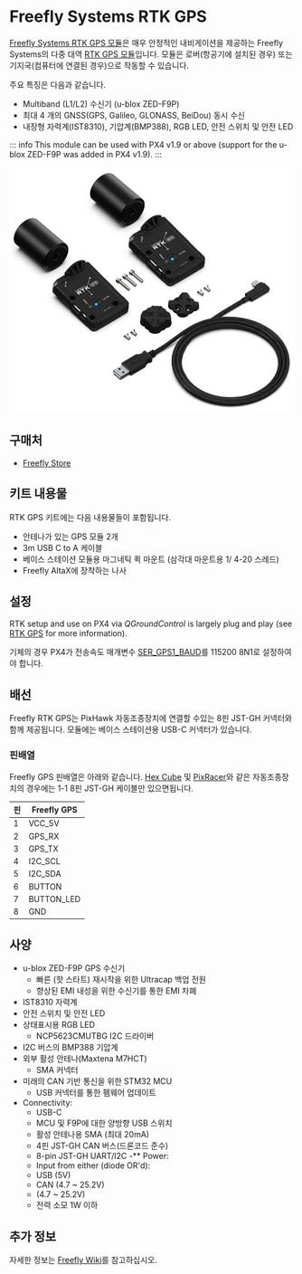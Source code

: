# Freefly Systems RTK GPS

[Freefly Systems RTK GPS 모듈](https://store.freeflysystems.com/products/rtk-gps-ground-station)은 매우 안정적인 내비게이션을 제공하는 Freefly Systems의 다중 대역 [RTK GPS 모듈](../gps_compass/rtk_gps.md)입니다. 모듈은 로버(항공기에 설치된 경우) 또는 기지국(컴퓨터에 연결된 경우)으로 작동할 수 있습니다.

주요 특징은 다음과 같습니다.

- Multiband (L1/L2) 수신기 (u-blox ZED-F9P)
- 최대 4 개의 GNSS(GPS, Galileo, GLONASS, BeiDou) 동시 수신
- 내장형 자력계(IST8310), 기압계(BMP388), RGB LED, 안전 스위치 및 안전 LED

::: info
This module can be used with PX4 v1.9 or above (support for the u-blox ZED-F9P was added in PX4 v1.9).
:::

![FreeFly GPS 모듈](../../assets/hardware/gps/freefly_gps_module.jpg)

## 구매처

- [Freefly Store](https://store.freeflysystems.com/products/rtk-gps-ground-station)

## 키트 내용물

RTK GPS 키트에는 다음 내용물들이 포함됩니다.

- 안테나가 있는 GPS 모듈 2개
- 3m USB C to A 케이블
- 베이스 스테이션 모듈용 마그네틱 퀵 마운트 (삼각대 마운트용 1/ 4-20 스레드)
- Freefly AltaX에 장착하는 나사

## 설정

RTK setup and use on PX4 via _QGroundControl_ is largely plug and play (see [RTK GPS](../gps_compass/rtk_gps.md) for more information).

기체의 경우 PX4가 전송속도 매개변수 [SER_GPS1_BAUD](../advanced_config/parameter_reference.md#SER_GPS1_BAUD)를 115200 8N1로 설정하여야 합니다.

## 배선

Freefly RTK GPS는 PixHawk 자동조종장치에 연결할 수있는 8핀 JST-GH 커넥터와 함께 제공됩니다. 모듈에는 베이스 스테이션용  USB-C 커넥터가 있습니다.

### 핀배열

Freefly GPS 핀배열은 아래와 같습니다. [Hex Cube](../flight_controller/pixhawk-2.md) 및 [PixRacer](../flight_controller/pixracer.md)와 같은 자동조종장치의 경우에는 1-1 8핀 JST-GH 케이블만 있으면됩니다.

| 핀 | Freefly GPS |
| - | ----------- |
| 1 | VCC_5V      |
| 2 | GPS_RX      |
| 3 | GPS_TX      |
| 4 | I2C_SCL     |
| 5 | I2C_SDA     |
| 6 | BUTTON      |
| 7 | BUTTON_LED  |
| 8 | GND         |

## 사양

- u-blox ZED-F9P GPS 수신기
  - 빠른 (핫 스타트) 재시작을 위한 Ultracap 백업 전원
  - 향상된 EMI 내성을 위한 수신기를 통한 EMI 차폐
- IST8310 자력계
- 안전 스위치 및 안전 LED
- 상태표시용 RGB LED
  - NCP5623CMUTBG I2C 드라이버
- I2C 버스의 BMP388 기압계
- 외부 활성 안테나(Maxtena M7HCT)
  - SMA 커넥터
- 미래의 CAN 기반 통신을 위한 STM32 MCU
  - USB 커넥터를 통한 펨웨어 업데이트
- Connectivity:
  - USB-C
  - MCU 및 F9P에 대한 양방향 USB 스위치
  - 활성 안테나용 SMA (최대 20mA)
  - 4핀 JST-GH CAN 버스(드론코드 준수)
  - 8-pin JST-GH UART/I2C -\*\* Power:
  - Input from either (diode OR'd):
  - USB (5V)
  - CAN (4.7 ~ 25.2V)
  - (4.7 ~ 25.2V)
  - 전력 소모 1W 이하

## 추가 정보

자세한 정보는 [Freefly Wiki](https://freefly.gitbook.io/freefly-public/products/rtk-gps)를 참고하십시오.
